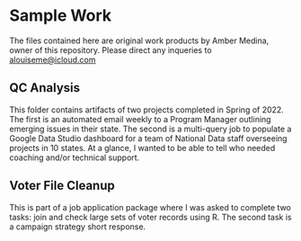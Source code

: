 # Sample Work
The files contained here are original work products by Amber Medina, owner of this repository. Please direct any inqueries to [alouiseme@icloud.com](mailto:alouiseme@icloud.com?subject=GitRepo%20Sample%20Works)

## QC Analysis
This folder contains artifacts of two projects completed in Spring of 2022. The first is an automated email weekly to a Program Manager outlining emerging issues in their state. 
The second is a multi-query job to populate a Google Data Studio dashboard for a team of National Data staff overseeing projects in 10 states. At a glance, I wanted to be able to tell who needed coaching and/or technical support.

## Voter File Cleanup
This is part of a job application package where I was asked to complete two tasks: join and check large sets of voter records using R. The second task is a campaign strategy short response.
